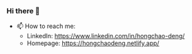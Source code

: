 ### Hi there 👋

- 📫 How to reach me:
  - LinkedIn: https://www.linkedin.com/in/hongchao-deng/
  - Homepage: https://hongchaodeng.netlify.app/

<!--
**hongchaodeng/hongchaodeng** is a ✨ _special_ ✨ repository because its `README.md` (this file) appears on your GitHub profile.

Here are some ideas to get you started:

- 🔭 I’m currently working on ...
- 🌱 I’m currently learning ...
- 👯 I’m looking to collaborate on ...
- 🤔 I’m looking for help with ...
- 💬 Ask me about ...
- 📫 How to reach me: ...
- 😄 Pronouns: ...
- ⚡ Fun fact: ...
-->
